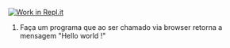 [![Work in Repl.it](https://classroom.github.com/assets/work-in-replit-14baed9a392b3a25080506f3b7b6d57f295ec2978f6f33ec97e36a161684cbe9.svg)](https://classroom.github.com/online_ide?assignment_repo_id=4197035&assignment_repo_type=AssignmentRepo)
1) Faça um programa que ao ser chamado via browser retorna a mensagem "Hello world !"